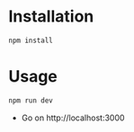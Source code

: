 # Installation

```bash
npm install
```

# Usage

```bash
npm run dev
```

- Go on http://localhost:3000
